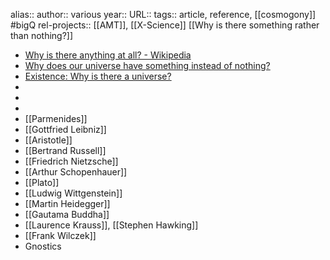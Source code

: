 alias::
author:: various
year::
URL::
tags:: article, reference, [[cosmogony]] #bigQ
rel-projects:: [[AMT]], [[X-Science]]
 [[Why is there something rather than nothing?]]


- [Why is there anything at all? - Wikipedia](https://en.wikipedia.org/wiki/Why_is_there_anything_at_all%3F)
- [Why does our universe have something instead of nothing?](https://www.newscientist.com/article/2454502-why-does-our-universe-have-something-instead-of-nothing/)
- [Existence: Why is there a universe?](https://www.newscientist.com/article/mg21128221-100-existence-why-is-there-a-universe/)
-
-
-
- [[Parmenides]]
- [[Gottfried Leibniz]]
- [[Aristotle]]
- [[Bertrand Russell]]
- [[Friedrich Nietzsche]]
- [[Arthur Schopenhauer]]
- [[Plato]]
- [[Ludwig Wittgenstein]]
- [[Martin Heidegger]]
- [[Gautama Buddha]]
- [[Laurence Krauss]], [[Stephen Hawking]]
- [[Frank Wilczek]]
- Gnostics
